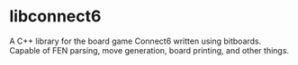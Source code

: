 # libconnect6
A C++ library for the board game Connect6 written using bitboards. Capable of FEN parsing, move generation, board printing, and other things.
